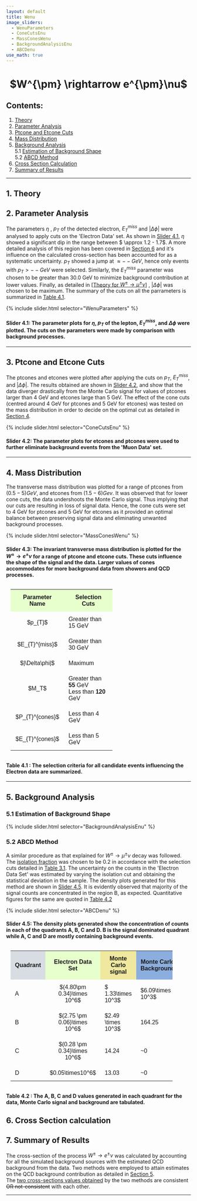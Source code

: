 ```yaml
---
layout: default
title: Wenu
image_sliders:
  - WenuParameters
  - ConeCutsEnu
  - MassConesWenu
  - BackgroundAnalysisEnu
  - ABCDenu
use_math: true
---
```

<style>

	table, th, td {
    padding: 12px;
    font-family: Arial, Helvetica, sans-serif;
	}

</style>

<center> <h1> $W^{\pm} \rightarrow e^{\pm}\nu$ </h1> </center>


## Contents:
1. [Theory](#1-theory)
2. [Parameter Analysis](#2-parameter-analysis)
3. [Ptcone and Etcone Cuts](#3-ptcone-and-etcone-cuts)
4. [Mass Distribution](#4-mass-distribution)
5. [Background Analysis](#5-background-analysis)<br>
	5.1 [Estimation of Background Shape](#51-estimation-of-background-shape)<br>
	5.2 [ABCD Method](#52-abcd-method)
6. [Cross Section Calculation](#6-cross-section-calculation)
7. [Summary of Results](#7-summary-of-results)

---

## 1. Theory



## 2. Parameter Analysis


The parameters $\eta$ , $p_{T}$ of the detected electron, $E_{T}^{miss}$ and $|\Delta\phi|$ 
were analysed to apply cuts on the 'Electron Data' set. 
As shown in [Slider 4.1](#slider-41), $\eta$ showed a significant dip in the range between $ 
\approx 1.2 - 1.7$. A more detailed analysis of this region has been covered in [Section 6](
#6-cross-section-calculation) and it's influence on the calculated cross-section has been 
accounted for as a systematic uncertainty. $p_{T}$ showed a jump at $\approx -- GeV$, hence 
only events with $p_{T}> -- GeV$ were selected. Similarly, the $E_{T}^{miss}$ parameter was 
chosen to be greater than 30.0 GeV to minimize background contribution at lower values. 
Finally, as detailed in [[Theory for $W^{\pm} \rightarrow \mu^{\pm}\nu$]](Wmunu.md#1-theory)
, $|\Delta\phi|$ was chosen to be maximum. The summary of the cuts on all the parrameters is
summarized in [Table 4.1](#table-41). 

<a name="slider-41"></a>

{% include slider.html selector="WenuParameters" %}

#### __Slider 4.1__: The parameter plots for $\eta$, $p_{T}$ of the lepton, $E_{T}^{miss}$, and $\Delta \phi$ were plotted. The cuts on the parameters were made by comparison with background processes.

---

## 3. Ptcone and Etcone Cuts

The ptcones and etcones were plotted after applying the cuts on $p_{T}$, $E_{T}^{miss}$, and 
$|\Delta\phi|$. The results obtained are shown in [Slider 4.2](#slider-42), and show that 
the data diverger drastically from the Monte Carlo signal for values of ptcones larger than 
4 GeV and etcones large than 5 GeV. The effect of the cone cuts (centred around  4 GeV for 
ptcones and 5 GeV for etcones) was tested on the mass distribution in order to decide on the 
optimal cut as detailed in [Section 4](#4-mass-distribution).

<a name="slider-42"></a>

{% include slider.html selector="ConeCutsEnu" %}


#### __Slider 4.2__: The parameter plots for etcones and ptcones were used to further eliminate background events from the 'Muon Data' set.
---

## 4. Mass Distribution

The transverse mass distribution was plotted for a range of ptcones from $(0.5 - 5) GeV$, and etcones from $(1.5 - 6) Gev$. It was observed that for lower cone cuts, the data undershoots the Monte Carlo signal. Thus implying that our cuts are resulting in loss of signal data. Hence, the cone cuts were set to 4 GeV for ptcones and 5 GeV for etcones as it provided an optimal balance between preserving signal data and eliminating unwanted background processes. 

<a name="slider-43"></a>

{% include slider.html selector="MassConesWenu" %}

#### __Slider 4.3__: The invariant transverse mass distribution is plotted for the $W^{\pm} \rightarrow e^{\pm}\nu$ for a range of ptcone and etcone cuts. These cuts influence the shape of the signal and the data. Larger values of cones accommodates for more background data from showers and QCD processes.



<a name="table-41"></a>


<table style="width:60%" align="center">
  <tr>
    <th bgcolor="#e6ffcc">Parameter Name</th>
    <th bgcolor="#e6ffcc">Selection Cuts </th> 
  </tr>
                                               
  <tr>                                          
    <td align="center"> $p_{T}$ </td>
    <td> Greater than 15 GeV</td>
  </tr>

  <tr>                                          
    <td align="center"> $E_{T}^{miss}$ </td>
    <td> Greater than 30 GeV </td>
  </tr>

  <tr>                                          
    <td align="center"> $|\Delta\phi|$ </td>
    <td> Maximum</td>
  </tr>

  <tr>                                          
    <td align="center"> $M_T$ </td>
    <td> Greater than <b>55</b> GeV <br> Less than <b>120</b> GeV</td>
  </tr>

  <tr>                                          
    <td align="center"> $P_{T}^{cones}$ </td>
    <td> Less than 4 GeV</td>
  </tr>


  <tr>                                          
    <td align="center"> $E_{T}^{cones}$ </td>
    <td> Less than 5 GeV</td>
  </tr>

</table>

#### __Table 4.1__ : The selection criteria for all candidate events influencing the Electron data are summarized. 


---

## 5. Background Analysis

### 5.1 Estimation of Background Shape

{% include slider.html selector="BackgroundAnalysisEnu" %}

### 5.2 ABCD Method

A similar procedure as that explained for $W^{\pm} \rightarrow \mu^{\pm}\nu$ decay was followed. The [isolation fraction](Wmunu.md#isolation-fraction) was chosen to be 0.2 in accordance with the selection cuts detailed in [Table 3.1](#table-31). The uncertainty on the counts in the 'Electron Data Set' was estimated by varying the isolation cut and obtaining the statistical deviation in the sample. The density plots generated for this method are shown in [Slider 4.5](#slider-45). It is evidently observed that majority of the signal counts are concentrated in the region B, as expected. Quantitative figures for the same are quoted in [Table 4.2](#table-42)

<a name="slider-45"></a>

{% include slider.html selector="ABCDenu" %}
 
#### __Slider 4.5__: The density plots generated show the concentration of counts in each of the quadrants A, B, C and D. B is the signal dominated quadrant while A, C and D are mostly containing background events.

<a name="table-42"></a>
<table style="width:90%" align="center">
  <tr>    
    <th bgcolor="#D8DDE4"> Quadrant </th>
    <th bgcolor="#e6ffcc">Electron Data Set</th>
    <th bgcolor="#EFE89E"> Monte Carlo signal </th> 
    <th bgcolor="#8CAEDE"> Monte Carlo Background </th>  
  </tr>
                                               
  <tr>     
    <td> A </td>                                         
    <td align="center"> $(4.80\pm 0.34)\times 10^6$ </td>
    <td>$ 1.33\times 10^3$</td>
    <td> $6.09\times 10^3$</td>
  </tr>

  <tr> 
    <td>  B </td>
    <td align="center"> $(2.75 \pm 0.06)\times 10^6$ </td>
    <td> $2.49 \times 10^3$</td>
    <td> 164.25 </td>
  </tr>

  <tr> 
    <td> C </td>
    <td align="center"> $(0.28 \pm 0.34)\times 10^6$ </td>
    <td>14.24 </td>
    <td> ~0</td>   
  </tr>

  <tr>  
    <td>  D </td>
    <td align="center"> $0.05\times10^6$ </td>
    <td> 13.03</td>
    <td> ~0</td>
  </tr>

</table>

#### __Table 4.2__ : The A, B, C and D values generated in each quadrant for the data, Monte Carlo signal and background are tabulated. 

## 6. Cross Section calculation

## 7. Summary of Results


The cross-section of the process $W^{\pm} \rightarrow e^{\pm}\nu$ was calculated by accounting for all the simulated background sources with the estimated QCD background from the data. Two methods were employed to attain estimates on the QCD background contribution as detailed in [Section 5](#5-background-analysis).  
The [two cross-sections values obtained](#6-cross-section-calculation) by the two methods are consistent ~~OR not-consistent~~ with each other. 

---
